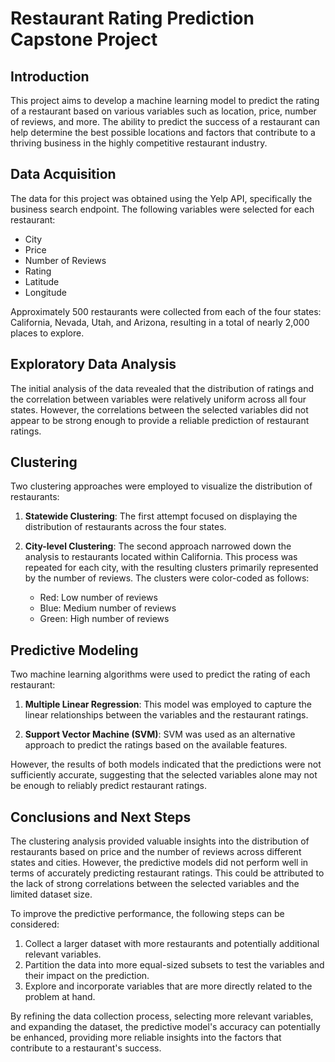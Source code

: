 # Restaurant Rating Prediction Capstone Project

## Introduction
This project aims to develop a machine learning model to predict the rating of a restaurant based on various variables such as location, price, number of reviews, and more. The ability to predict the success of a restaurant can help determine the best possible locations and factors that contribute to a thriving business in the highly competitive restaurant industry.

## Data Acquisition
The data for this project was obtained using the Yelp API, specifically the business search endpoint. The following variables were selected for each restaurant:
- City
- Price
- Number of Reviews
- Rating
- Latitude
- Longitude

Approximately 500 restaurants were collected from each of the four states: California, Nevada, Utah, and Arizona, resulting in a total of nearly 2,000 places to explore.

## Exploratory Data Analysis
The initial analysis of the data revealed that the distribution of ratings and the correlation between variables were relatively uniform across all four states. However, the correlations between the selected variables did not appear to be strong enough to provide a reliable prediction of restaurant ratings.

## Clustering
Two clustering approaches were employed to visualize the distribution of restaurants:

1. **Statewide Clustering**: The first attempt focused on displaying the distribution of restaurants across the four states.

2. **City-level Clustering**: The second approach narrowed down the analysis to restaurants located within California. This process was repeated for each city, with the resulting clusters primarily represented by the number of reviews. The clusters were color-coded as follows:
   - Red: Low number of reviews
   - Blue: Medium number of reviews
   - Green: High number of reviews

## Predictive Modeling
Two machine learning algorithms were used to predict the rating of each restaurant:

1. **Multiple Linear Regression**: This model was employed to capture the linear relationships between the variables and the restaurant ratings.

2. **Support Vector Machine (SVM)**: SVM was used as an alternative approach to predict the ratings based on the available features.

However, the results of both models indicated that the predictions were not sufficiently accurate, suggesting that the selected variables alone may not be enough to reliably predict restaurant ratings.

## Conclusions and Next Steps
The clustering analysis provided valuable insights into the distribution of restaurants based on price and the number of reviews across different states and cities. However, the predictive models did not perform well in terms of accurately predicting restaurant ratings. This could be attributed to the lack of strong correlations between the selected variables and the limited dataset size.

To improve the predictive performance, the following steps can be considered:
1. Collect a larger dataset with more restaurants and potentially additional relevant variables.
2. Partition the data into more equal-sized subsets to test the variables and their impact on the prediction.
3. Explore and incorporate variables that are more directly related to the problem at hand.

By refining the data collection process, selecting more relevant variables, and expanding the dataset, the predictive model's accuracy can potentially be enhanced, providing more reliable insights into the factors that contribute to a restaurant's success. 